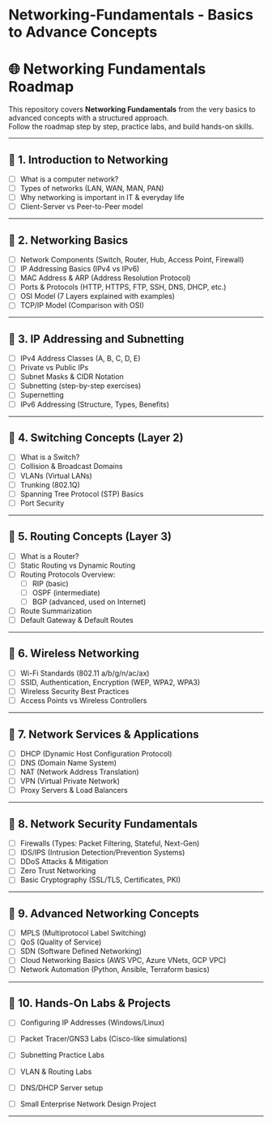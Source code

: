 # Networking-Fundamentals - Basics to Advance Concepts
# 🌐 Networking Fundamentals Roadmap

This repository covers **Networking Fundamentals** from the very basics to advanced concepts with a structured approach.  
Follow the roadmap step by step, practice labs, and build hands-on skills.

---

## 📘 1. Introduction to Networking
- [ ] What is a computer network?  
- [ ] Types of networks (LAN, WAN, MAN, PAN)  
- [ ] Why networking is important in IT & everyday life  
- [ ] Client-Server vs Peer-to-Peer model  

---

## 📘 2. Networking Basics
- [ ] Network Components (Switch, Router, Hub, Access Point, Firewall)  
- [ ] IP Addressing Basics (IPv4 vs IPv6)  
- [ ] MAC Address & ARP (Address Resolution Protocol)  
- [ ] Ports & Protocols (HTTP, HTTPS, FTP, SSH, DNS, DHCP, etc.)  
- [ ] OSI Model (7 Layers explained with examples)  
- [ ] TCP/IP Model (Comparison with OSI)  

---

## 📘 3. IP Addressing and Subnetting
- [ ] IPv4 Address Classes (A, B, C, D, E)  
- [ ] Private vs Public IPs  
- [ ] Subnet Masks & CIDR Notation  
- [ ] Subnetting (step-by-step exercises)  
- [ ] Supernetting  
- [ ] IPv6 Addressing (Structure, Types, Benefits)  

---

## 📘 4. Switching Concepts (Layer 2)
- [ ] What is a Switch?  
- [ ] Collision & Broadcast Domains  
- [ ] VLANs (Virtual LANs)  
- [ ] Trunking (802.1Q)  
- [ ] Spanning Tree Protocol (STP) Basics  
- [ ] Port Security  

---

## 📘 5. Routing Concepts (Layer 3)
- [ ] What is a Router?  
- [ ] Static Routing vs Dynamic Routing  
- [ ] Routing Protocols Overview:  
  - [ ] RIP (basic)  
  - [ ] OSPF (intermediate)  
  - [ ] BGP (advanced, used on Internet)  
- [ ] Route Summarization  
- [ ] Default Gateway & Default Routes  

---

## 📘 6. Wireless Networking
- [ ] Wi-Fi Standards (802.11 a/b/g/n/ac/ax)  
- [ ] SSID, Authentication, Encryption (WEP, WPA2, WPA3)  
- [ ] Wireless Security Best Practices  
- [ ] Access Points vs Wireless Controllers  

---

## 📘 7. Network Services & Applications
- [ ] DHCP (Dynamic Host Configuration Protocol)  
- [ ] DNS (Domain Name System)  
- [ ] NAT (Network Address Translation)  
- [ ] VPN (Virtual Private Network)  
- [ ] Proxy Servers & Load Balancers  

---

## 📘 8. Network Security Fundamentals
- [ ] Firewalls (Types: Packet Filtering, Stateful, Next-Gen)  
- [ ] IDS/IPS (Intrusion Detection/Prevention Systems)  
- [ ] DDoS Attacks & Mitigation  
- [ ] Zero Trust Networking  
- [ ] Basic Cryptography (SSL/TLS, Certificates, PKI)  

---

## 📘 9. Advanced Networking Concepts
- [ ] MPLS (Multiprotocol Label Switching)  
- [ ] QoS (Quality of Service)  
- [ ] SDN (Software Defined Networking)  
- [ ] Cloud Networking Basics (AWS VPC, Azure VNets, GCP VPC)  
- [ ] Network Automation (Python, Ansible, Terraform basics)  

---

## 📘 10. Hands-On Labs & Projects
- [ ] Configuring IP Addresses (Windows/Linux)  
- [ ] Packet Tracer/GNS3 Labs (Cisco-like simulations)  
- [ ] Subnetting Practice Labs  
- [ ] VLAN & Routing Labs  
- [ ] DNS/DHCP Server setup  
- [ ] Small Enterprise Network Design Project  




---

